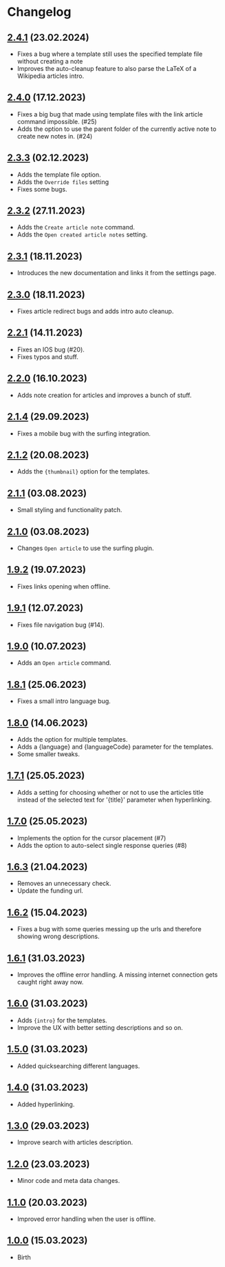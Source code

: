 # Changelog

## [2.4.1](https://github.com/StrangeGirlMurph/obsidian-wikipedia-search/releases/tag/2.4.1) (23.02.2024)
- Fixes a bug where a template still uses the specified template file without creating a note
- Improves the auto-cleanup feature to also parse the LaTeX of a Wikipedia articles intro.

## [2.4.0](https://github.com/StrangeGirlMurph/obsidian-wikipedia-search/releases/tag/2.4.0) (17.12.2023)
- Fixes a big bug that made using template files with the link article command impossible. (#25)
- Adds the option to use the parent folder of the currently active note to create new notes in. (#24)

## [2.3.3](https://github.com/StrangeGirlMurph/obsidian-wikipedia-search/releases/tag/2.3.3) (02.12.2023)
- Adds the template file option.
- Adds the `Override files` setting
- Fixes some bugs.

## [2.3.2](https://github.com/StrangeGirlMurph/obsidian-wikipedia-search/releases/tag/2.3.2) (27.11.2023)
- Adds the `Create article note` command.
- Adds the `Open created article notes` setting.

## [2.3.1](https://github.com/StrangeGirlMurph/obsidian-wikipedia-search/releases/tag/2.3.1) (18.11.2023)
- Introduces the new documentation and links it from the settings page.

## [2.3.0](https://github.com/StrangeGirlMurph/obsidian-wikipedia-search/releases/tag/2.3.0) (18.11.2023)
- Fixes article redirect bugs and adds intro auto cleanup.

## [2.2.1](https://github.com/StrangeGirlMurph/obsidian-wikipedia-search/releases/tag/2.2.1) (14.11.2023)
- Fixes an IOS bug (#20).
- Fixes typos and stuff.

## [2.2.0](https://github.com/StrangeGirlMurph/obsidian-wikipedia-search/releases/tag/2.2.0) (16.10.2023)
- Adds note creation for articles and improves a bunch of stuff.

## [2.1.4](https://github.com/StrangeGirlMurph/obsidian-wikipedia-search/releases/tag/2.1.4) (29.09.2023)
- Fixes a mobile bug with the surfing integration.

## [2.1.2](https://github.com/StrangeGirlMurph/obsidian-wikipedia-search/releases/tag/2.1.2) (20.08.2023)
- Adds the `{thumbnail}` option for the templates.

## [2.1.1](https://github.com/StrangeGirlMurph/obsidian-wikipedia-search/releases/tag/2.1.1) (03.08.2023)
- Small styling and functionality patch.

## [2.1.0](https://github.com/StrangeGirlMurph/obsidian-wikipedia-search/releases/tag/2.1.0) (03.08.2023)
- Changes `Open article` to use the surfing plugin.

## [1.9.2](https://github.com/StrangeGirlMurph/obsidian-wikipedia-search/releases/tag/1.9.2) (19.07.2023)
- Fixes links opening when offline.

## [1.9.1](https://github.com/StrangeGirlMurph/obsidian-wikipedia-search/releases/tag/1.9.1) (12.07.2023)
- Fixes file navigation bug (#14).

## [1.9.0](https://github.com/StrangeGirlMurph/obsidian-wikipedia-search/releases/tag/1.9.0) (10.07.2023)
- Adds an `Open article` command.

## [1.8.1](https://github.com/StrangeGirlMurph/obsidian-wikipedia-search/releases/tag/1.8.1) (25.06.2023)
- Fixes a small intro language bug.

## [1.8.0](https://github.com/StrangeGirlMurph/obsidian-wikipedia-search/releases/tag/1.8.0) (14.06.2023)
- Adds the option for multiple templates.
- Adds a {language} and {languageCode} parameter for the templates.
- Some smaller tweaks.

## [1.7.1](https://github.com/StrangeGirlMurph/obsidian-wikipedia-search/releases/tag/1.7.1) (25.05.2023)
- Adds a setting for choosing whether or not to use the articles title instead of the selected text for '{title}' parameter when hyperlinking.

## [1.7.0](https://github.com/StrangeGirlMurph/obsidian-wikipedia-search/releases/tag/1.7.0) (25.05.2023)
- Implements the option for the cursor placement (#7)
- Adds the option to auto-select single response queries (#8)

## [1.6.3](https://github.com/StrangeGirlMurph/obsidian-wikipedia-search/releases/tag/1.6.3) (21.04.2023)
- Removes an unnecessary check.
- Update the funding url.

## [1.6.2](https://github.com/StrangeGirlMurph/obsidian-wikipedia-search/releases/tag/1.6.2) (15.04.2023)
- Fixes a bug with some queries messing up the urls and therefore showing wrong descriptions.

## [1.6.1](https://github.com/StrangeGirlMurph/obsidian-wikipedia-search/releases/tag/1.6.1) (31.03.2023)
- Improves the offline error handling. A missing internet connection gets caught right away now.

## [1.6.0](https://github.com/StrangeGirlMurph/obsidian-wikipedia-search/releases/tag/1.6.0) (31.03.2023)
- Adds `{intro}` for the templates.
- Improve the UX with better setting descriptions and so on.

## [1.5.0](https://github.com/StrangeGirlMurph/obsidian-wikipedia-search/releases/tag/1.5.0) (31.03.2023)
- Added quicksearching different languages.

## [1.4.0](https://github.com/StrangeGirlMurph/obsidian-wikipedia-search/releases/tag/1.4.0) (31.03.2023)
- Added hyperlinking.

## [1.3.0](https://github.com/StrangeGirlMurph/obsidian-wikipedia-search/releases/tag/1.3.0) (29.03.2023)
- Improve search with articles description.

## [1.2.0](https://github.com/StrangeGirlMurph/obsidian-wikipedia-search/releases/tag/1.2.0) (23.03.2023)
- Minor code and meta data changes.

## [1.1.0](https://github.com/StrangeGirlMurph/obsidian-wikipedia-search/releases/tag/1.1.0) (20.03.2023)
- Improved error handling when the user is offline.

## [1.0.0](https://github.com/StrangeGirlMurph/obsidian-wikipedia-search/releases/tag/1.0.0) (15.03.2023)
- Birth